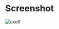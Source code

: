 # Screenshot
![exe6](https://user-images.githubusercontent.com/70878664/115261575-4e75a100-a166-11eb-962f-e730a5e0f1e0.PNG)
